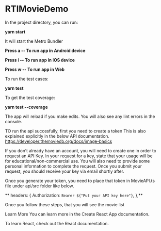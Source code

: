 # RTIMovieDemo
In the project directory, you can run:

**yarn start**

It will start the Metro Bundler


**Press a -- To run app in Android device**


**Press i -- To run app in IOS device**


**Press w --  To run app in Web**


To run the test cases:


**yarn test**


To get the test coverage:

**yarn test --coverage**


The app will reload if you make edits.
You will also see any lint errors in the console.

TO run the api succesfully, first you need to create a token This is also explained explicitly in the below API documentation.
https://developer.themoviedb.org/docs/image-basics

If you don’t already have an account, you will need to create one in order to request an API Key. 
In your request for a key, state that your usage will be for educational/non-commercial use. You will also need to provide some personal information to complete the request. Once you submit your request, you should receive your key via email shortly after. 

Once you generate your token, you need to place that token in MovieAPI.ts file under api/src folder like below.

**
headers: {
    Authorization: `Bearer ${"Put your API key here"}`,
},**

Once you follow these steps, that you will see the movie list

Learn More
You can learn more in the Create React App documentation.

To learn React, check out the React documentation.
